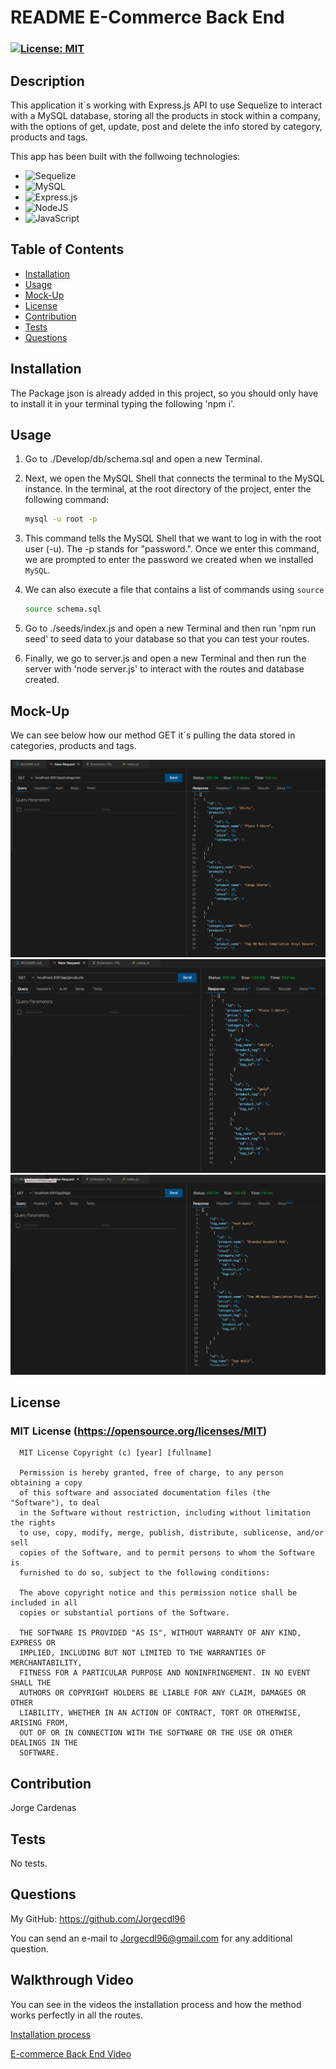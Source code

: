# README E-Commerce Back End

  ### [![License: MIT](https://img.shields.io/badge/License-MIT-yellow.svg)](https://opensource.org/licenses/MIT)


## Description

This application it´s working with Express.js API to use Sequelize to interact with a MySQL database, storing all the products in stock within a company, with the options of get, update, post and delete the info stored by category, products and tags.

This app has been built with the follwoing technologies:
* ![Sequelize](https://img.shields.io/badge/Sequelize-52B0E7?style=for-the-badge&logo=Sequelize&logoColor=white)
* ![MySQL](https://img.shields.io/badge/mysql-%2300f.svg?style=for-the-badge&logo=mysql&logoColor=white)
* ![Express.js](https://img.shields.io/badge/express.js-%23404d59.svg?style=for-the-badge&logo=express&logoColor=%2361DAFB)
* ![NodeJS](https://img.shields.io/badge/node.js-6DA55F?style=for-the-badge&logo=node.js&logoColor=white)
* ![JavaScript](https://img.shields.io/badge/javascript-%23323330.svg?style=for-the-badge&logo=javascript&logoColor=%23F7DF1E)


## Table of Contents

  - [Installation](#installation)
  - [Usage](#usage)
  - [Mock-Up](#mock-up)
  - [License](#license)
  - [Contribution](#contribution)
  - [Tests](#tests)
  - [Questions](#questions)

## Installation

The Package json is already added in this project, so you should only have to install it in your terminal typing the following 'npm i'.

## Usage

1. Go to ./Develop/db/schema.sql and open a new Terminal.

2. Next, we open the MySQL Shell that connects the terminal to the MySQL instance. In the terminal, at the root directory of the project, enter the following command:

    ```sh
    mysql -u root -p
    ```

3. This command tells the MySQL Shell that we want to log in with the root user (-u). The -p stands for "password.". Once we enter this command, we are prompted to enter the password we created when we installed `MySQL`.

4. We can also execute a file that contains a list of commands using `source`

    ```sh
    source schema.sql
    ```
5. Go to ./seeds/index.js  and open a new Terminal and then run 'npm run seed' to seed data to your database so that you can test your routes.

6. Finally, we go to server.js and open a new Terminal and then run the server with 'node server.js' to interact with the routes and database created.

## Mock-Up

We can see below how our method GET it´s pulling the data stored in categories, products and tags.

![category](./Assets/category%20method%20Get.png)
![products](./Assets/products%20method%20Get.png)
![tags](./Assets/tags%20method%20Get.png)
## License

### MIT License (https://opensource.org/licenses/MIT)

      MIT License Copyright (c) [year] [fullname]
      
      Permission is hereby granted, free of charge, to any person obtaining a copy
      of this software and associated documentation files (the "Software"), to deal
      in the Software without restriction, including without limitation the rights
      to use, copy, modify, merge, publish, distribute, sublicense, and/or sell
      copies of the Software, and to permit persons to whom the Software is
      furnished to do so, subject to the following conditions:
      
      The above copyright notice and this permission notice shall be included in all
      copies or substantial portions of the Software.
      
      THE SOFTWARE IS PROVIDED "AS IS", WITHOUT WARRANTY OF ANY KIND, EXPRESS OR
      IMPLIED, INCLUDING BUT NOT LIMITED TO THE WARRANTIES OF MERCHANTABILITY,
      FITNESS FOR A PARTICULAR PURPOSE AND NONINFRINGEMENT. IN NO EVENT SHALL THE
      AUTHORS OR COPYRIGHT HOLDERS BE LIABLE FOR ANY CLAIM, DAMAGES OR OTHER
      LIABILITY, WHETHER IN AN ACTION OF CONTRACT, TORT OR OTHERWISE, ARISING FROM,
      OUT OF OR IN CONNECTION WITH THE SOFTWARE OR THE USE OR OTHER DEALINGS IN THE
      SOFTWARE.

## Contribution

Jorge Cardenas

## Tests

No tests.

## Questions

My GitHub: https://github.com/Jorgecdl96

You can send an e-mail to Jorgecdl96@gmail.com for any additional question.

## Walkthrough Video

You can see in the videos the installation process and how the method works perfectly in all the routes.

[Installation process](https://drive.google.com/file/d/1XdsBgSIusNM8V6ij0NrJOa9Yv2rzTr3d/view?usp=sharing)

[E-commerce Back End Video](https://drive.google.com/file/d/1vEK9mr5n33eFOmfG-UEjbqIArNl9dQce/view?usp=sharing)